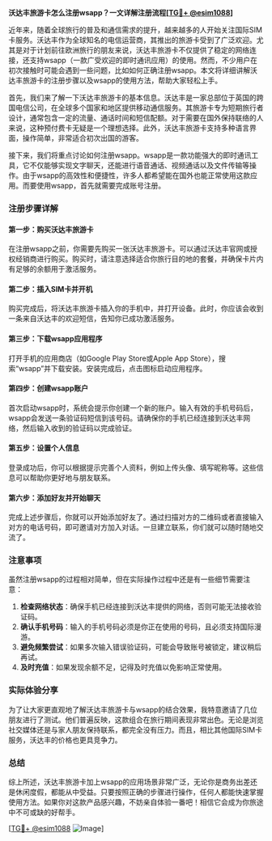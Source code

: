 **沃达丰旅游卡怎么注册wsapp？一文详解注册流程[[TG💪+ @esim1088](https://t.me/s/esim1088)]**

近年来，随着全球旅行的普及和通信需求的提升，越来越多的人开始关注国际SIM卡服务。沃达丰作为全球知名的电信运营商，其推出的旅游卡受到了广泛欢迎。尤其是对于计划前往欧洲旅行的朋友来说，沃达丰旅游卡不仅提供了稳定的网络连接，还支持wsapp（一款广受欢迎的即时通讯应用）的使用。然而，不少用户在初次接触时可能会遇到一些问题，比如如何正确注册wsapp。本文将详细讲解沃达丰旅游卡的注册步骤以及wsapp的使用方法，帮助大家轻松上手。

首先，我们来了解一下沃达丰旅游卡的基本信息。沃达丰是一家总部位于英国的跨国电信公司，在全球多个国家和地区提供移动通信服务。其旅游卡专为短期旅行者设计，通常包含一定的流量、通话时间和短信配额。对于需要在国外保持联络的人来说，这种预付费卡无疑是一个理想选择。此外，沃达丰旅游卡支持多种语言界面，操作简单，非常适合初次出国的游客。

接下来，我们将重点讨论如何注册wsapp。wsapp是一款功能强大的即时通讯工具，它不仅能够实现文字聊天，还能进行语音通话、视频通话以及文件传输等操作。由于wsapp的高效性和便捷性，许多人都希望能在国外也能正常使用这款应用。而要使用wsapp，首先就需要完成账号注册。

### 注册步骤详解

#### 第一步：购买沃达丰旅游卡
在注册wsapp之前，你需要先购买一张沃达丰旅游卡。可以通过沃达丰官网或授权经销商进行购买。购买时，请注意选择适合你旅行目的地的套餐，并确保卡片内有足够的余额用于激活服务。

#### 第二步：插入SIM卡并开机
购买完成后，将沃达丰旅游卡插入你的手机中，并打开设备。此时，你应该会收到一条来自沃达丰的欢迎短信，告知你已成功激活服务。

#### 第三步：下载wsapp应用程序
打开手机的应用商店（如Google Play Store或Apple App Store），搜索“wsapp”并下载安装。安装完成后，点击图标启动应用程序。

#### 第四步：创建wsapp账户
首次启动wsapp时，系统会提示你创建一个新的账户。输入有效的手机号码后，wsapp会发送一条验证码短信到该号码。请确保你的手机已经连接到沃达丰网络，然后输入收到的验证码以完成验证。

#### 第五步：设置个人信息
登录成功后，你可以根据提示完善个人资料，例如上传头像、填写昵称等。这些信息可以帮助你更好地与朋友联系。

#### 第六步：添加好友并开始聊天
完成上述步骤后，你就可以开始添加好友了。通过扫描对方的二维码或者直接输入对方的电话号码，即可邀请对方加入对话。一旦建立联系，你们就可以随时随地交流了。

### 注意事项
虽然注册wsapp的过程相对简单，但在实际操作过程中还是有一些细节需要注意：

1. **检查网络状态**：确保手机已经连接到沃达丰提供的网络，否则可能无法接收验证码。
2. **确认手机号码**：输入的手机号码必须是你正在使用的号码，且必须支持国际漫游。
3. **避免频繁尝试**：如果多次输入错误验证码，可能会导致账号被锁定，建议稍后再试。
4. **及时充值**：如果发现余额不足，记得及时充值以免影响正常使用。

### 实际体验分享
为了让大家更直观地了解沃达丰旅游卡与wsapp的结合效果，我特意邀请了几位朋友进行了测试。他们普遍反映，这款组合在旅行期间表现非常出色。无论是浏览社交媒体还是与家人朋友保持联系，都完全没有压力。而且，相比其他国际SIM卡服务，沃达丰的价格也更具竞争力。

### 总结
综上所述，沃达丰旅游卡加上wsapp的应用场景非常广泛，无论你是商务出差还是休闲度假，都能从中受益。只要按照正确的步骤进行操作，任何人都能快速掌握使用方法。如果你对这款产品感兴趣，不妨亲自体验一番吧！相信它会成为你旅途中不可或缺的好帮手。

[[TG💪+ @esim1088](https://t.me/s/esim1088) ![Image](https://i.postimg.cc/4NQfJmqS/Snipaste-2025-05-13-00-14-12.png)]